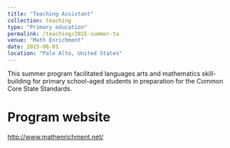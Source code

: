 ```yaml
---
title: "Teaching Assistant"
collection: teaching
type: "Primary education"
permalink: /teaching/2015-summer-ta
venue: "Math Enrichment"
date: 2015-06-01
location: "Palo Alto, United States"
---
```


This summer program facilitated languages arts and mathematics skill-building for primary school-aged students in preparation for the Common Core State Standards.

Program website
======
<http://www.mathenrichment.net/>
